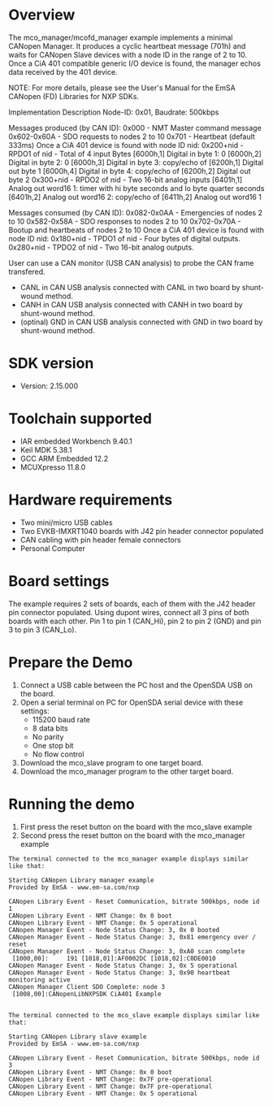 Overview
========
The mco_manager/mcofd_manager example implements a minimal CANopen Manager.
It produces a cyclic heartbeat message (701h) and waits for 
CANopen Slave devices with a node ID in the range of 2 to 10.
Once a CiA 401 compatible generic I/O device is found,
the manager echos data received by the 401 device.

NOTE: For more details, please see the User's Manual for the
EmSA CANopen (FD) Libraries for NXP SDKs.


Implementation Description
Node-ID: 0x01, Baudrate: 500kbps

Messages produced (by CAN ID):
0x000       - NMT Master command message
0x602-0x60A - SDO requests to nodes 2 to 10
0x701       - Heartbeat (default 333ms)
Once a CiA 401 device is found with node ID nid:
0x200+nid   - RPDO1 of nid - Total of 4 input Bytes
    [6000h,1] Digital in byte 1: 0
    [6000h,2] Digital in byte 2: 0
    [6000h,3] Digital in byte 3: copy/echo of [6200h,1] Digital out byte 1
    [6000h,4] Digital in byte 4: copy/echo of [6200h,2] Digital out byte 2
0x300+nid   - RPDO2 of nid - Two 16-bit analog inputs
    [6401h,1] Analog out word16 1: timer with hi byte seconds and lo byte quarter seconds
    [6401h,2] Analog out word16 2: copy/echo of [6411h,2] Analog out word16 1

Messages consumed (by CAN ID):
0x082-0x0AA - Emergencies of nodes 2 to 10
0x582-0x58A - SDO responses to nodes 2 to 10
0x702-0x70A - Bootup and heartbeats of nodes 2 to 10
Once a CiA 401 device is found with node ID nid:
0x180+nid   - TPDO1 of nid - Four bytes of digital outputs. 
0x280+nid   - TPDO2 of nid - Two 16-bit analog outputs.

User can use a CAN monitor (USB CAN analysis) to probe the CAN frame transfered.
- CANL in CAN USB analysis connected with CANL in two board by shunt-wound method.
- CANH in CAN USB analysis connected with CANH in two board by shunt-wound method.
- (optinal) GND in CAN USB analysis connected with GND in two board by shunt-wound method.

SDK version
===========
- Version: 2.15.000

Toolchain supported
===================
- IAR embedded Workbench  9.40.1
- Keil MDK  5.38.1
- GCC ARM Embedded  12.2
- MCUXpresso  11.8.0

Hardware requirements
=====================
- Two mini/micro USB cables
- Two EVKB-IMXRT1040 boards with J42 pin header connector populated
- CAN cabling with pin header female connectors 
- Personal Computer

Board settings
==============
The example requires 2 sets of boards, each of them with the J42 header pin connector populated.
Using dupont wires, connect all 3 pins of both boards with each other.
Pin 1 to pin 1 (CAN_Hi), pin 2 to pin 2 (GND) and pin 3 to pin 3 (CAN_Lo).

Prepare the Demo
================
1. Connect a USB cable between the PC host and the OpenSDA USB on the board.
2. Open a serial terminal on PC for OpenSDA serial device with these settings:
   - 115200 baud rate
   - 8 data bits
   - No parity
   - One stop bit
   - No flow control
3. Download the mco_slave program to one target board.
4. Download the mco_manager program to the other target board.

Running the demo
================
1. First press the reset button on the board with the mco_slave example
2. Second press the reset button on the board with the mco_manager example

~~~~~~~~~~~~~~~~~~~~~
The terminal connected to the mco_manager example displays similar like that:

Starting CANopen Library manager example
Provided by EmSA - www.em-sa.com/nxp

CANopen Library Event - Reset Communication, bitrate 500kbps, node id 1
CANopen Library Event - NMT Change: 0x 0 boot
CANopen Library Event - NMT Change: 0x 5 operational
CANopen Manager Event - Node Status Change: 3, 0x 0 booted
CANopen Manager Event - Node Status Change: 3, 0x81 emergency over / reset
CANopen Manager Event - Node Status Change: 3, 0xA0 scan complete
 [1000,00]:     191 [1018,01]:AF0002DC [1018,02]:C0DE0010
CANopen Manager Event - Node Status Change: 3, 0x 5 operational
CANopen Manager Event - Node Status Change: 3, 0x90 heartbeat monitoring active
CANopen Manager Client SDO Complete: node 3
 [1008,00]:CANopenLibNXPSDK CiA401 Example
 

The terminal connected to the mco_slave example displays similar like that:

Starting CANopen Library slave example
Provided by EmSA - www.em-sa.com/nxp

CANopen Library Event - Reset Communication, bitrate 500kbps, node id 3
CANopen Library Event - NMT Change: 0x 0 boot
CANopen Library Event - NMT Change: 0x7F pre-operational
CANopen Library Event - NMT Change: 0x7F pre-operational
CANopen Library Event - NMT Change: 0x 5 operational
~~~~~~~~~~~~~~~~~~~~~
